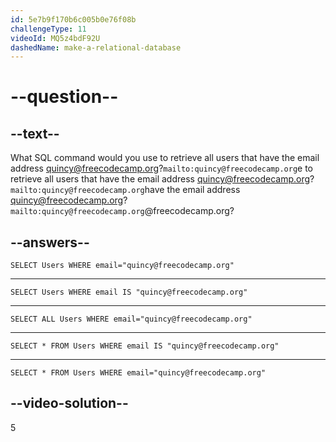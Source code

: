 ```yaml
---
id: 5e7b9f170b6c005b0e76f08b
challengeType: 11
videoId: MQ5z4bdF92U
dashedName: make-a-relational-database
---
```


# --question--

## --text--

What SQL command would you use to retrieve all users that have the email address [quincy@freecodecamp.org](mailto:quincy@freecodecamp.org)?`mailto:quincy@freecodecamp.org`e to retrieve all users that have the email address [quincy@freecodecamp.org](mailto:quincy@freecodecamp.org)?`mailto:quincy@freecodecamp.org`have the email address [quincy@freecodecamp.org](mailto:quincy@freecodecamp.org)?`mailto:quincy@freecodecamp.org`@freecodecamp.org?

## --answers--

```
SELECT Users WHERE email="quincy@freecodecamp.org"
```

---

```
SELECT Users WHERE email IS "quincy@freecodecamp.org"
```

---

```
SELECT ALL Users WHERE email="quincy@freecodecamp.org"
```

---

```
SELECT * FROM Users WHERE email IS "quincy@freecodecamp.org"
```

---

```
SELECT * FROM Users WHERE email="quincy@freecodecamp.org"
```

## --video-solution--

5

